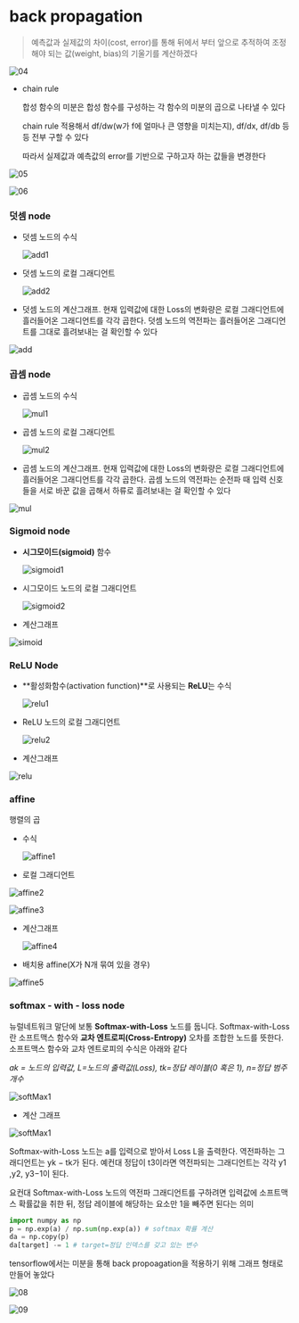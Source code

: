 # back propagation

> 예측값과 실제값의 차이(cost, error)를 통해 뒤에서 부터 앞으로 추적하여 조정해야 되는 값(weight, bias)의 기울기를 계산하겠다







![04](./04.jpg)



* chain rule

  합성 함수의 미분은 합성 함수를 구성하는 각 함수의 미분의 곱으로 나타낼 수 있다

  chain rule 적용해서 df/dw(w가 f에 얼마나 큰 영향을 미치는지), df/dx, df/db 등등 전부 구할 수 있다

  따라서 실제값과 예측값의 error를 기반으로 구하고자 하는 값들을 변경한다






![05](./05.jpg)



![06](./06.jpg)





### 덧셈 node

- 덧셈 노드의 수식

  ![add1](./add1.jpg)

  

- 덧셈 노드의 로컬 그래디언트

  ![add2](./add2.jpg)

  

- 덧셈 노드의 계산그래프. 현재 입력값에 대한 Loss의 변화량은 로컬 그래디언트에 흘러들어온 그래디언트를 각각 곱한다. 덧셈 노드의 역전파는 흘러들어온 그래디언트를 그대로 흘려보내는 걸 확인할 수 있다



![add](./addNode.png)





### 곱셈 node

- 곱셈 노드의 수식

  ![mul1](./mul1.jpg)

  

- 곱셈 노드의 로컬 그래디언트

  ![mul2](./mul2.jpg)

  

- 곱셈 노드의 계산그래프. 현재 입력값에 대한 Loss의 변화량은 로컬 그래디언트에 흘러들어온 그래디언트를 각각 곱한다. 곱셈 노드의 역전파는 순전파 때 입력 신호들을 서로 바꾼 값을 곱해서 하류로 흘려보내는 걸 확인할 수 있다





![mul](./mulNode.png)





### Sigmoid node

- **시그모이드(sigmoid)** 함수

  ![sigmoid1](./sigmoid1.jpg)

  

- 시그모이드 노드의 로컬 그래디언트

  ![sigmoid2](./sigmoid2.jpg)

- 계산그래프

![simoid](./sigmoid.png)





### ReLU Node

* **활성화함수(activation function)**로 사용되는 **ReLU**는 수식

  ![relu1](./relu1.jpg)

* ReLU 노드의 로컬 그래디언트

  ![relu2](./relu2.jpg)

* 계산그래프



![relu](./relu.png)





### affine

행렬의 곱



* 수식

  ![affine1](./affine1.jpg)

  

* 로컬 그래디언트

![affine2](./affine2.jpg)



![affine3](./affine3.jpg)



* 계산그래프

  ![affine4](./affine4.jpg)



* 배치용 affine(X가 N개 묶여 있을 경우)



![affine5](./affine5.jpg)





### softmax - with - loss node

뉴럴네트워크 말단에 보통 **Softmax-with-Loss** 노드를 둡니다. Softmax-with-Loss란 소프트맥스 함수와 **교차 엔트로피(Cross-Entropy)** 오차를 조합한 노드를 뜻한다. 소프트맥스 함수와 교차 엔트로피의 수식은 아래와 같다

*ak = 노드의 입력값, L=노드의 출력값(Loss), tk=정답 레이블(0 혹은 1), n=정답 범주 개수*

![softMax1](./softMax.jpg)



* 계산 그래프

![softMax1](./softMax.png)





Softmax-with-Loss 노드는 a를 입력으로 받아서 Loss L을 출력한다. 역전파하는 그래디언트는 yk − tk가 된다. 예컨대 정답이 t3이라면 역전파되는 그래디언트는 각각 y1 ,y2, y3−1이 된다.

요컨대 Softmax-with-Loss 노드의 역전파 그래디언트를 구하려면 입력값에 소프트맥스 확률값을 취한 뒤, 정답 레이블에 해당하는 요소만 1을 빼주면 된다는 의미



```python
import numpy as np
p = np.exp(a) / np.sum(np.exp(a)) # softmax 확률 계산
da = np.copy(p)
da[target] -= 1 # target=정답 인덱스를 갖고 있는 변수
```





tensorflow에서는 미분을 통해 back propoagation을 적용하기 위해 그래프 형태로 만들어 놓았다



![08](./08.jpg)





![09](./09.jpg)